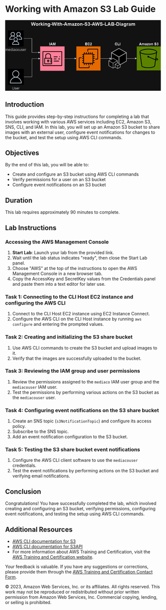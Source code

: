 # Working with Amazon S3 Lab Guide

![alt text](Working-With-Amazon-S3-AWS-LAB.drawio.png)

## Introduction

This guide provides step-by-step instructions for completing a lab that involves working with various AWS services including EC2, Amazon S3, SNS, CLI, and IAM. In this lab, you will set up an Amazon S3 bucket to share images with an external user, configure event notifications for changes to the bucket, and test the setup using AWS CLI commands.

## Objectives

By the end of this lab, you will be able to:

- Create and configure an S3 bucket using AWS CLI commands
- Verify permissions for a user on an S3 bucket
- Configure event notifications on an S3 bucket

## Duration

This lab requires approximately 90 minutes to complete.

## Lab Instructions

### Accessing the AWS Management Console

1. **Start Lab**: Launch your lab from the provided link.
2. Wait until the lab status indicates "ready", then close the Start Lab panel.
3. Choose "AWS" at the top of the instructions to open the AWS Management Console in a new browser tab.
4. Copy the AccessKey and SecretKey values from the Credentials panel and paste them into a text editor for later use.

### Task 1: Connecting to the CLI Host EC2 instance and configuring the AWS CLI

1. Connect to the CLI Host EC2 instance using EC2 Instance Connect.
2. Configure the AWS CLI on the CLI Host instance by running `aws configure` and entering the prompted values.

### Task 2: Creating and initializing the S3 share bucket

1. Use AWS CLI commands to create the S3 bucket and upload images to it.
2. Verify that the images are successfully uploaded to the bucket.

### Task 3: Reviewing the IAM group and user permissions

1. Review the permissions assigned to the `mediaco` IAM user group and the `mediacouser` IAM user.
2. Test the permissions by performing various actions on the S3 bucket as the `mediacouser` user.

### Task 4: Configuring event notifications on the S3 share bucket

1. Create an SNS topic (`s3NotificationTopic`) and configure its access policy.
2. Subscribe to the SNS topic.
3. Add an event notification configuration to the S3 bucket.

### Task 5: Testing the S3 share bucket event notifications

1. Configure the AWS CLI client software to use the `mediacouser` credentials.
2. Test the event notifications by performing actions on the S3 bucket and verifying email notifications.

## Conclusion

Congratulations! You have successfully completed the lab, which involved creating and configuring an S3 bucket, verifying permissions, configuring event notifications, and testing the setup using AWS CLI commands.

## Additional Resources

- [AWS CLI documentation for S3](https://docs.aws.amazon.com/cli/latest/reference/s3/index.html)
- [AWS CLI documentation for S3API](https://docs.aws.amazon.com/cli/latest/reference/s3api/index.html)
- For more information about AWS Training and Certification, visit the [AWS Training and Certification website](https://aws.amazon.com/training/).

Your feedback is valuable. If you have any suggestions or corrections, please provide them through the [AWS Training and Certification Contact Form](https://www.aws.training/ContactUs).

© 2023, Amazon Web Services, Inc. or its affiliates. All rights reserved. This work may not be reproduced or redistributed without prior written permission from Amazon Web Services, Inc. Commercial copying, lending, or selling is prohibited.
